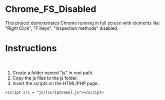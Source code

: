 # Chrome_FS_Disabled
This project demonstrates Chrome running in full screen with elements like "Right Click", "F Keys", "Inspection methods" disabled.


# Instructions<br><br>

1. Create a folder named "js" in root path.
2. Copy the js files to the js folder.
3. Insert the scripts on the HTML/PHP page.

```
<script src = "js/[scriptname].js"></script>
```
